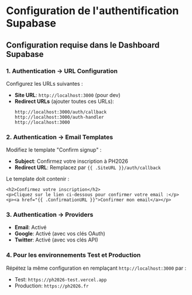 # Configuration de l'authentification Supabase

## Configuration requise dans le Dashboard Supabase

### 1. Authentication → URL Configuration

Configurez les URLs suivantes :

- **Site URL**: `http://localhost:3000` (pour dev)
- **Redirect URLs** (ajouter toutes ces URLs):
  ```
  http://localhost:3000/auth/callback
  http://localhost:3000/auth-handler
  http://localhost:3000
  ```

### 2. Authentication → Email Templates

Modifiez le template "Confirm signup" :

- **Subject**: Confirmez votre inscription à PH2026
- **Redirect URL**: Remplacez par `{{ .SiteURL }}/auth/callback`

Le template doit contenir :
```
<h2>Confirmez votre inscription</h2>
<p>Cliquez sur le lien ci-dessous pour confirmer votre email :</p>
<p><a href="{{ .ConfirmationURL }}">Confirmer mon email</a></p>
```

### 3. Authentication → Providers

- **Email**: Activé
- **Google**: Activé (avec vos clés OAuth)
- **Twitter**: Activé (avec vos clés API)

### 4. Pour les environnements Test et Production

Répétez la même configuration en remplaçant `http://localhost:3000` par :
- Test: `https://ph2026-test.vercel.app`
- Production: `https://ph2026.fr`